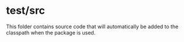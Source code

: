 # test/src

This folder contains source code that will automatically be added to the classpath when
the package is used.
